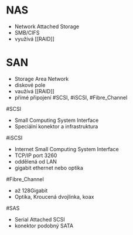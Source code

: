 # NAS
- Network Attached Storage
- SMB/CIFS
- využívá [[RAID]]
# SAN
- Storage Area Network
- diskové pole
- vaužívá [[RAID]]
- přímé připojení #SCSI, #iSCSI, #Fibre_Channel

#SCSI 
- Small Computing System Interface
- Speciální konektor a infrastruktura

#iSCSI 
- Internet Small Computing System Interface
- TCP/IP port 3260
- oddělená od LAN
- gigabit ethernet nebo optika

#Fibre_Channel 
- až 128Gigabit
- Optika, Kroucená dvojlinka, koax

#SAS
- Serial Attached SCSI
- konektor podobný SATA